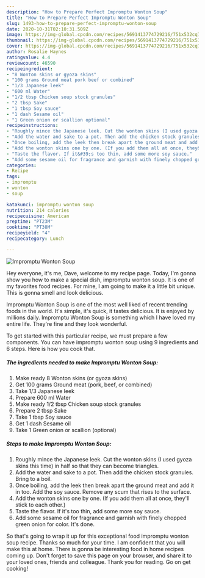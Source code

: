 ```yaml
---
description: "How to Prepare Perfect Impromptu Wonton Soup"
title: "How to Prepare Perfect Impromptu Wonton Soup"
slug: 1493-how-to-prepare-perfect-impromptu-wonton-soup
date: 2020-10-31T02:10:31.509Z
image: https://img-global.cpcdn.com/recipes/5691413774729216/751x532cq70/impromptu-wonton-soup-recipe-main-photo.jpg
thumbnail: https://img-global.cpcdn.com/recipes/5691413774729216/751x532cq70/impromptu-wonton-soup-recipe-main-photo.jpg
cover: https://img-global.cpcdn.com/recipes/5691413774729216/751x532cq70/impromptu-wonton-soup-recipe-main-photo.jpg
author: Rosalie Haynes
ratingvalue: 4.4
reviewcount: 46590
recipeingredient:
- "8 Wonton skins or gyoza skins"
- "100 grams Ground meat pork beef or combined"
- "1/3 Japanese leek"
- "600 ml Water"
- "1/2 tbsp Chicken soup stock granules"
- "2 tbsp Sake"
- "1 tbsp Soy sauce"
- "1 dash Sesame oil"
- "1 Green onion or scallion optional"
recipeinstructions:
- "Roughly mince the Japanese leek. Cut the wonton skins (I used gyoza skins this time) in half so that they can become triangles."
- "Add the water and sake to a pot. Then add the chicken stock granules. Bring to a boil."
- "Once boiling, add the leek then break apart the ground meat and add it in too. Add the soy sauce. Remove any scum that rises to the surface."
- "Add the wonton skins one by one. (If you add them all at once, they&#39;ll stick to each other.)"
- "Taste the flavor. If it&#39;s too thin, add some more soy sauce."
- "Add some sesame oil for fragrance and garnish with finely chopped green onion for color. It&#39;s done."
categories:
- Recipe
tags:
- impromptu
- wonton
- soup

katakunci: impromptu wonton soup 
nutrition: 214 calories
recipecuisine: American
preptime: "PT23M"
cooktime: "PT38M"
recipeyield: "4"
recipecategory: Lunch

---
```



![Impromptu Wonton Soup](https://img-global.cpcdn.com/recipes/5691413774729216/751x532cq70/impromptu-wonton-soup-recipe-main-photo.jpg)

Hey everyone, it's me, Dave, welcome to my recipe page. Today, I'm gonna show you how to make a special dish, impromptu wonton soup. It is one of my favorites food recipes. For mine, I am going to make it a little bit unique. This is gonna smell and look delicious.

Impromptu Wonton Soup is one of the most well liked of recent trending foods in the world. It's simple, it's quick, it tastes delicious. It is enjoyed by millions daily. Impromptu Wonton Soup is something which I have loved my entire life. They're fine and they look wonderful.




To get started with this particular recipe, we must prepare a few components. You can have impromptu wonton soup using 9 ingredients and 6 steps. Here is how you cook that.

<!--inarticleads1-->

##### The ingredients needed to make Impromptu Wonton Soup:

1. Make ready 8 Wonton skins (or gyoza skins)
1. Get 100 grams Ground meat (pork, beef, or combined)
1. Take 1/3 Japanese leek
1. Prepare 600 ml Water
1. Make ready 1/2 tbsp Chicken soup stock granules
1. Prepare 2 tbsp Sake
1. Take 1 tbsp Soy sauce
1. Get 1 dash Sesame oil
1. Take 1 Green onion or scallion (optional)




<!--inarticleads2-->

##### Steps to make Impromptu Wonton Soup:

1. Roughly mince the Japanese leek. Cut the wonton skins (I used gyoza skins this time) in half so that they can become triangles.
1. Add the water and sake to a pot. Then add the chicken stock granules. Bring to a boil.
1. Once boiling, add the leek then break apart the ground meat and add it in too. Add the soy sauce. Remove any scum that rises to the surface.
1. Add the wonton skins one by one. (If you add them all at once, they&#39;ll stick to each other.)
1. Taste the flavor. If it&#39;s too thin, add some more soy sauce.
1. Add some sesame oil for fragrance and garnish with finely chopped green onion for color. It&#39;s done.




So that's going to wrap it up for this exceptional food impromptu wonton soup recipe. Thanks so much for your time. I am confident that you will make this at home. There is gonna be interesting food in home recipes coming up. Don't forget to save this page on your browser, and share it to your loved ones, friends and colleague. Thank you for reading. Go on get cooking!
